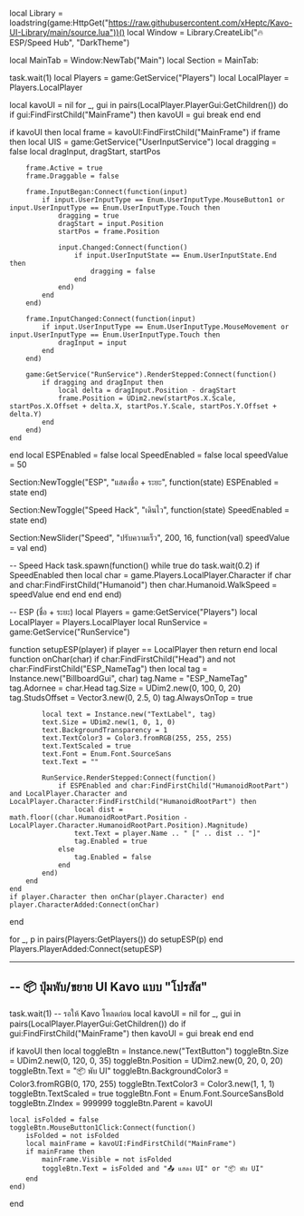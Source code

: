 
local Library = loadstring(game:HttpGet("https://raw.githubusercontent.com/xHeptc/Kavo-UI-Library/main/source.lua"))()
local Window = Library.CreateLib("🔥 ESP/Speed Hub", "DarkTheme")

local MainTab = Window:NewTab("Main")
local Section = MainTab:

task.wait(1) 
local Players = game:GetService("Players")
local LocalPlayer = Players.LocalPlayer

local kavoUI = nil
for _, gui in pairs(LocalPlayer.PlayerGui:GetChildren()) do
    if gui:FindFirstChild("MainFrame") then
        kavoUI = gui
        break
    end
end

if kavoUI then
    local frame = kavoUI:FindFirstChild("MainFrame")
    if frame then
        local UIS = game:GetService("UserInputService")
        local dragging = false
        local dragInput, dragStart, startPos

        frame.Active = true
        frame.Draggable = false 

        frame.InputBegan:Connect(function(input)
            if input.UserInputType == Enum.UserInputType.MouseButton1 or input.UserInputType == Enum.UserInputType.Touch then
                dragging = true
                dragStart = input.Position
                startPos = frame.Position

                input.Changed:Connect(function()
                    if input.UserInputState == Enum.UserInputState.End then
                        dragging = false
                    end
                end)
            end
        end)

        frame.InputChanged:Connect(function(input)
            if input.UserInputType == Enum.UserInputType.MouseMovement or input.UserInputType == Enum.UserInputType.Touch then
                dragInput = input
            end
        end)

        game:GetService("RunService").RenderStepped:Connect(function()
            if dragging and dragInput then
                local delta = dragInput.Position - dragStart
                frame.Position = UDim2.new(startPos.X.Scale, startPos.X.Offset + delta.X, startPos.Y.Scale, startPos.Y.Offset + delta.Y)
            end
        end)
    end
end
local ESPEnabled = false
local SpeedEnabled = false
local speedValue = 50

Section:NewToggle("ESP", "แสดงชื่อ + ระยะ", function(state)
    ESPEnabled = state
end)

Section:NewToggle("Speed Hack", "เดินไว", function(state)
    SpeedEnabled = state
end)

Section:NewSlider("Speed", "ปรับความเร็ว", 200, 16, function(val)
    speedValue = val
end)

-- Speed Hack
task.spawn(function()
    while true do
        task.wait(0.2)
        if SpeedEnabled then
            local char = game.Players.LocalPlayer.Character
            if char and char:FindFirstChild("Humanoid") then
                char.Humanoid.WalkSpeed = speedValue
            end
        end
    end
end)

-- ESP (ชื่อ + ระยะ)
local Players = game:GetService("Players")
local LocalPlayer = Players.LocalPlayer
local RunService = game:GetService("RunService")

function setupESP(player)
    if player == LocalPlayer then return end
    local function onChar(char)
        if char:FindFirstChild("Head") and not char:FindFirstChild("ESP_NameTag") then
            local tag = Instance.new("BillboardGui", char)
            tag.Name = "ESP_NameTag"
            tag.Adornee = char.Head
            tag.Size = UDim2.new(0, 100, 0, 20)
            tag.StudsOffset = Vector3.new(0, 2.5, 0)
            tag.AlwaysOnTop = true

            local text = Instance.new("TextLabel", tag)
            text.Size = UDim2.new(1, 0, 1, 0)
            text.BackgroundTransparency = 1
            text.TextColor3 = Color3.fromRGB(255, 255, 255)
            text.TextScaled = true
            text.Font = Enum.Font.SourceSans
            text.Text = ""

            RunService.RenderStepped:Connect(function()
                if ESPEnabled and char:FindFirstChild("HumanoidRootPart") and LocalPlayer.Character and LocalPlayer.Character:FindFirstChild("HumanoidRootPart") then
                    local dist = math.floor((char.HumanoidRootPart.Position - LocalPlayer.Character.HumanoidRootPart.Position).Magnitude)
                    text.Text = player.Name .. " [" .. dist .. "]"
                    tag.Enabled = true
                else
                    tag.Enabled = false
                end
            end)
        end
    end
    if player.Character then onChar(player.Character) end
    player.CharacterAdded:Connect(onChar)
end

for _, p in pairs(Players:GetPlayers()) do
    setupESP(p)
end
Players.PlayerAdded:Connect(setupESP)

------------------------------------------------
-- 📦 ปุ่มพับ/ขยาย UI Kavo แบบ "โปรสัส"
------------------------------------------------
task.wait(1) -- รอให้ Kavo โหลดก่อน
local kavoUI = nil
for _, gui in pairs(LocalPlayer.PlayerGui:GetChildren()) do
    if gui:FindFirstChild("MainFrame") then
        kavoUI = gui
        break
    end
end

if kavoUI then
    local toggleBtn = Instance.new("TextButton")
    toggleBtn.Size = UDim2.new(0, 120, 0, 35)
    toggleBtn.Position = UDim2.new(0, 20, 0, 20)
    toggleBtn.Text = "📦 พับ UI"
    toggleBtn.BackgroundColor3 = Color3.fromRGB(0, 170, 255)
    toggleBtn.TextColor3 = Color3.new(1, 1, 1)
    toggleBtn.TextScaled = true
    toggleBtn.Font = Enum.Font.SourceSansBold
    toggleBtn.ZIndex = 999999
    toggleBtn.Parent = kavoUI

    local isFolded = false
    toggleBtn.MouseButton1Click:Connect(function()
        isFolded = not isFolded
        local mainFrame = kavoUI:FindFirstChild("MainFrame")
        if mainFrame then
            mainFrame.Visible = not isFolded
            toggleBtn.Text = isFolded and "📤 แสดง UI" or "📦 พับ UI"
        end
    end)
end